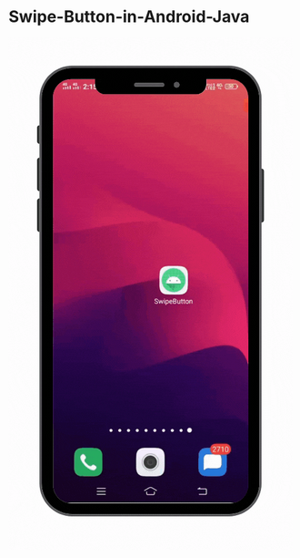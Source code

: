 # Swipe-Button-in-Android-Java

<img src="Copy of Copy of Copy of Copy of Copy of Untitled Design (13).gif">
